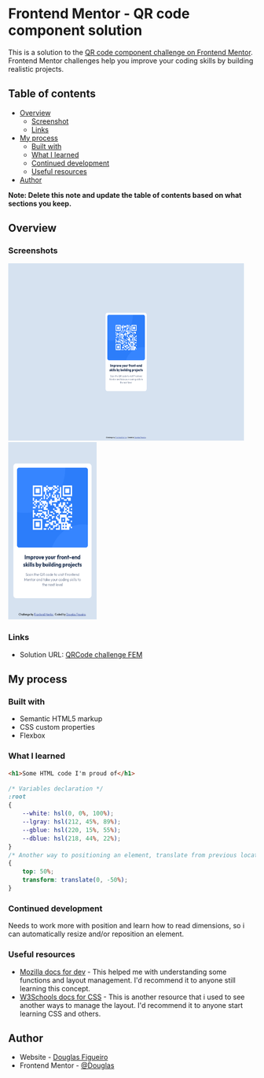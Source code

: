 # Frontend Mentor - QR code component solution

This is a solution to the [QR code component challenge on Frontend Mentor](https://www.frontendmentor.io/challenges/qr-code-component-iux_sIO_H). Frontend Mentor challenges help you improve your coding skills by building realistic projects. 

## Table of contents

- [Overview](#overview)
  - [Screenshot](#screenshot)
  - [Links](#links)
- [My process](#my-process)
  - [Built with](#built-with)
  - [What I learned](#what-i-learned)
  - [Continued development](#continued-development)
  - [Useful resources](#useful-resources)
- [Author](#author)

**Note: Delete this note and update the table of contents based on what sections you keep.**

## Overview

### Screenshots
<div display: flex;>
  <img src="./screenshot_desktop.png" alt="ss_desktop" width="480" height="360"/>
  <img src="./screenshot_mobile.png" alt="ss_mobile" width="180" height="360"/>
</div>

### Links

- Solution URL: [QRCode challenge FEM](https://github.com/fig4ro/QRCode)

## My process

### Built with

- Semantic HTML5 markup
- CSS custom properties
- Flexbox

### What I learned

```html
<h1>Some HTML code I'm proud of</h1>
```
```css
/* Variables declaration */
:root
{
    --white: hsl(0, 0%, 100%);
    --lgray: hsl(212, 45%, 89%);
    --gblue: hsl(220, 15%, 55%);
    --dblue: hsl(218, 44%, 22%);
}
/* Another way to positioning an element, translate from previous location */
{
    top: 50%;
    transform: translate(0, -50%);
}
```

### Continued development

Needs to work more with position and learn how to read dimensions, so i can automatically resize and/or reposition an element.

### Useful resources

- [Mozilla docs for dev](https://developer.mozilla.org/en-US/docs/Web/CSS) - This helped me with understanding some functions and layout management. I'd recommend it to anyone still learning this concept.
- [W3Schools docs for CSS](https://www.w3schools.com/cssref/index.php) - This is another resource that i used to see another ways to manage the layout. I'd recommend it to anyone start learning CSS and others.

## Author

- Website - [Douglas Figueiro](https://fig4ro.github.io/)
- Frontend Mentor - [@Douglas](https://www.frontendmentor.io/profile/Douglas)
